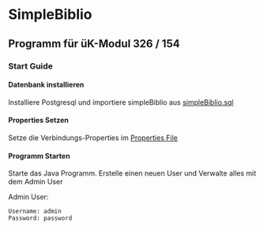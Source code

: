 # SimpleBiblio
## Programm für üK-Modul 326 / 154

### Start Guide

#### Datenbank installieren

Installiere Postgresql und importiere simpleBiblio aus [simpleBiblio.sql](https://github.com/YesterDavid135/simple-biblio/blob/master/sql/simpleBiblio.sql)

#### Properties Setzen

Setze die Verbindungs-Properties im [Properties File](https://github.com/YesterDavid135/simple-biblio/blob/master/src/ch/ydavid/simplebiblio/sqlHandler/config.properties)
 
#### Programm Starten

Starte das Java Programm. Erstelle einen neuen User und Verwalte alles mit dem Admin User

Admin User:
```
Username: admin
Password: password
```

